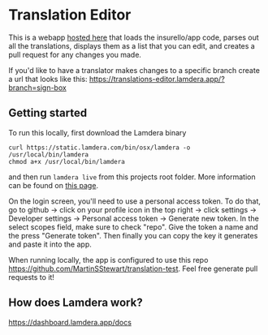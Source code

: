 # Translation Editor

This is a webapp [hosted here](https://translations-editor.lamdera.app) that loads the insurello/app code, parses out all the translations, displays them as a list that you can edit, and creates a pull request for any changes you made.

If you'd like to have a translator makes changes to a specific branch create a url that looks like this: https://translations-editor.lamdera.app/?branch=sign-box

## Getting started

To run this locally, first download the Lamdera binary
```
curl https://static.lamdera.com/bin/osx/lamdera -o /usr/local/bin/lamdera
chmod a+x /usr/local/bin/lamdera
```
and then run `lamdera live` from this projects root folder. More information can be found on [this page](https://dashboard.lamdera.app/docs/download).

On the login screen, you'll need to use a personal access token.
To do that, go to github -> click on your profile icon in the top right -> click settings -> Developer settings -> Personal access token -> Generate new token. In the select scopes field, make sure to check "repo".
Give the token a name and the press "Generate token".
Then finally you can copy the key it generates and paste it into the app.

When running locally, the app is configured to use this repo https://github.com/MartinSStewart/translation-test. Feel free generate pull requests to it!

## How does Lamdera work?

https://dashboard.lamdera.app/docs
